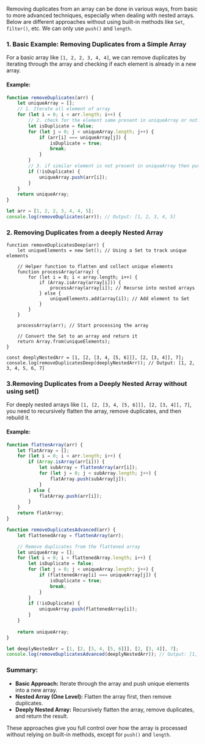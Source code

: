 Removing duplicates from an array can be done in various ways, from basic to more advanced techniques, especially when dealing with nested arrays. Below are different approaches without using built-in methods like `Set`, `filter()`, etc. We can only use `push()` and `length`.

### **1. Basic Example: Removing Duplicates from a Simple Array**

For a basic array like `[1, 2, 2, 3, 4, 4]`, we can remove duplicates by iterating through the array and checking if each element is already in a new array.

#### **Example:**
```javascript
function removeDuplicates(arr) {
    let uniqueArray = [];
    // 1. Iterate all element of array
    for (let i = 0; i < arr.length; i++) {
        // 2. check for the element same present in uniqueArray or not. if present make isDuplicate true otherwise keep it false.
        let isDuplicate = false;
        for (let j = 0; j < uniqueArray.length; j++) {
            if (arr[i] === uniqueArray[j]) {
                isDuplicate = true;
                break;
            }
        }
        // 3. if similar element is not present in uniqueArray then push it. note: !false= true
        if (!isDuplicate) {
            uniqueArray.push(arr[i]);
        }
    }
    return uniqueArray;
}

let arr = [1, 2, 2, 3, 4, 4, 5];
console.log(removeDuplicates(arr)); // Output: [1, 2, 3, 4, 5]
```

### **2. Removing Duplicates from a deeply Nested Array**

```
function removeDuplicatesDeep(arr) {
    let uniqueElements = new Set(); // Using a Set to track unique elements

    // Helper function to flatten and collect unique elements
    function processArray(array) {
        for (let i = 0; i < array.length; i++) {
            if (Array.isArray(array[i])) {
                processArray(array[i]); // Recurse into nested arrays
            } else {
                uniqueElements.add(array[i]); // Add element to Set
            }
        }
    }

    processArray(arr); // Start processing the array

    // Convert the Set to an array and return it
    return Array.from(uniqueElements);
}

const deeplyNestedArr = [1, [2, [3, 4, [5, 6]]], [2, [3, 4]], 7];
console.log(removeDuplicatesDeep(deeplyNestedArr)); // Output: [1, 2, 3, 4, 5, 6, 7]

```

### **3.Removing Duplicates from a Deeply Nested Array without using set()**

For deeply nested arrays like `[1, [2, [3, 4, [5, 6]]], [2, [3, 4]], 7]`, you need to recursively flatten the array, remove duplicates, and then rebuild it.

#### **Example:**
```javascript
function flattenArray(arr) {
    let flatArray = [];
    for (let i = 0; i < arr.length; i++) {
        if (Array.isArray(arr[i])) {
            let subArray = flattenArray(arr[i]);
            for (let j = 0; j < subArray.length; j++) {
                flatArray.push(subArray[j]);
            }
        } else {
            flatArray.push(arr[i]);
        }
    }
    return flatArray;
}

function removeDuplicatesAdvanced(arr) {
    let flattenedArray = flattenArray(arr);

    // Remove duplicates from the flattened array
    let uniqueArray = [];
    for (let i = 0; i < flattenedArray.length; i++) {
        let isDuplicate = false;
        for (let j = 0; j < uniqueArray.length; j++) {
            if (flattenedArray[i] === uniqueArray[j]) {
                isDuplicate = true;
                break;
            }
        }
        if (!isDuplicate) {
            uniqueArray.push(flattenedArray[i]);
        }
    }
    
    return uniqueArray;
}

let deeplyNestedArr = [1, [2, [3, 4, [5, 6]]], [2, [3, 4]], 7];
console.log(removeDuplicatesAdvanced(deeplyNestedArr)); // Output: [1, 2, 3, 4, 5, 6, 7]
```

### **Summary:**
- **Basic Approach:** Iterate through the array and push unique elements into a new array.
- **Nested Array (One Level):** Flatten the array first, then remove duplicates.
- **Deeply Nested Array:** Recursively flatten the array, remove duplicates, and return the result.

These approaches give you full control over how the array is processed without relying on built-in methods, except for `push()` and `length`.
